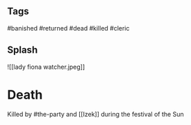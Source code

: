 ## Tags
#banished #returned #dead #killed #cleric 
## Splash
![[lady fiona watcher.jpeg]]
# Death
Killed by #the-party and [[Izek]] during the festival of the Sun